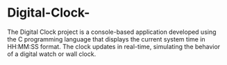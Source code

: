 # Digital-Clock-
The Digital Clock project is a console-based application developed using the C programming language that displays the current system time in HH:MM:SS format. The clock updates in real-time, simulating the behavior of a digital watch or wall clock. 
